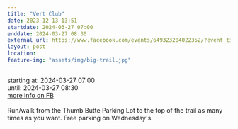 ```yaml
---
title: "Vert Club"
date: 2023-12-13 13:51
startdate: 2024-03-27 07:00
enddate: 2024-03-27 08:30
external_url: https://www.facebook.com/events/649323204022352/?event_time_id=649324577355548
layout: post
location: 
feature-img: "assets/img/big-trail.jpg"
---
```


starting at: 2024-03-27 07:00<br>until: 2024-03-27 08:30<br><a href="https://www.facebook.com/events/649323204022352/?event_time_id=649324577355548">more info on FB</a><br><br>Run/walk from the Thumb Butte Parking Lot to the top of the trail as many times as you want.  Free parking on Wednesday's.<br>
  <br>
  
